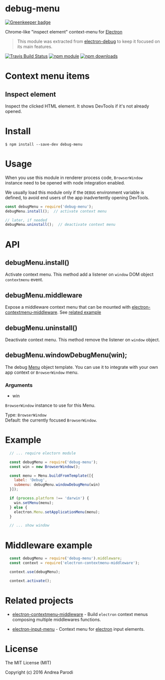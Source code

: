 # debug-menu

[![Greenkeeper badge](https://badges.greenkeeper.io/parro-it/debug-menu.svg)](https://greenkeeper.io/)

Chrome-like "inspect element" context-menu for [Electron](http://electron.atom.io)

> This module was extracted from [electron-debug](https://github.com/sindresorhus/electron-debug) to keep it focused on its main features.

[![Travis Build Status](https://img.shields.io/travis/parro-it/debug-menu.svg)](http://travis-ci.org/parro-it/debug-menu)
[![npm module](https://img.shields.io/npm/v/debug-menu.svg)](https://npmjs.org/package/debug-menu)
[![npm downloads](https://img.shields.io/npm/dt/debug-menu.svg)](https://npmjs.org/package/debug-menu)

# Context menu items

## Inspect element

Inspect the clicked HTML element.
It shows DevTools if it's not already opened.


# Install

```
$ npm install --save-dev debug-menu
```

# Usage

When you use this module in renderer process code,
`BrowserWindow` instance need to be opened with node integration enabled.

We usually load this module only if the `DEBUG` environment variable is defined, to avoid end users of the app inadvertently opening DevTools.

```js
const debugMenu = require('debug-menu');
debugMenu.install();  // activate context menu

// later, if needed
debugMenu.uninstall();  // deactivate context menu
```

# API

## debugMenu.install()

Activate context menu. This method add a listener on `window` DOM object `contextmenu` event.

## debugMenu.middleware

Expose a middleware context menu that can be mounted with [electron-contextmenu-middleware](https://github.com/parro-it/electron-contextmenu-middleware). See [related example](#middleware-example)



## debugMenu.uninstall()

Deactivate context menu. This method remove the listener on `window` object.

## debugMenu.windowDebugMenu(win);

The debug [Menu](http://electron.atom.io/docs/latest/api/menu/) object template. You can use it to integrate with your own app context or `BrowserWindow` menu.

### Arguments

* win

`BrowserWindow` instance to use for this Menu.

Type: `BrowserWindow`<br>
Default: the currently focused `BrowserWindow`.

# Example

```js
  // ... require electorn module

  const debugMenu = require('debug-menu');
  const win = new BrowserWindow();

  const menu = Menu.buildFromTemplate([{
    label: 'Debug',
    submenu: debugMenu.windowDebugMenu(win)
  }]);

  if (process.platform !== 'darwin') {
    win.setMenu(menu);
  } else {
    electron.Menu.setApplicationMenu(menu);
  }

  // ... show window
```

# Middleware example

```js
  const debugMenu = require('debug-menu').middleware;
  const context = require('electron-contextmenu-middleware');

  context.use(debugMenu);

  context.activate();
```

# Related projects

* [electron-contextmenu-middleware](https://github.com/parro-it/electron-contextmenu-middleware) - Build `electron` context menus composing multiple middlewares functions.

* [electron-input-menu](https://github.com/parro-it/electron-input-menu) - Context menu for [electron](https://github.com/atom/electron) input elements.


# License

The MIT License (MIT)

Copyright (c) 2016 Andrea Parodi



